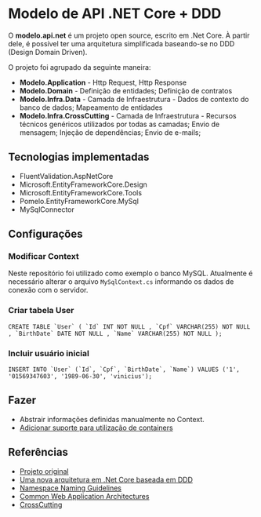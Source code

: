 # Modelo de API .NET Core + DDD

O **modelo.api.net** é um projeto open source, escrito em .Net Core. À partir dele, é possível ter uma arquitetura simplificada baseando-se no DDD (Design Domain Driven).

O projeto foi agrupado da seguinte maneira:

- **Modelo.Application** - Http Request, Http Response 
- **Modelo.Domain** - Definição de entidades; Definição de contratos
- **Modelo.Infra.Data** - Camada de Infraestrutura - Dados de contexto do banco de dados; Mapeamento de entidades
- **Modelo.Infra.CrossCutting** - Camada de Infraestrutura - Recursos técnicos genéricos utilizados por todas as camadas; Envio de mensagem; Injeção de dependências; Envio de e-mails;

## Tecnologias  implementadas

* FluentValidation.AspNetCore
* Microsoft.EntityFrameworkCore.Design
* Microsoft.EntityFrameworkCore.Tools
* Pomelo.EntityFrameworkCore.MySql
* MySqlConnector

## Configurações

### Modificar Context

Neste repositório foi utilizado como exemplo o banco MySQL. Atualmente é necessário alterar o arquivo `MySqlContext.cs` informando os dados de conexão com o servidor.

### Criar tabela User

```database
CREATE TABLE `User` ( `Id` INT NOT NULL , `Cpf` VARCHAR(255) NOT NULL , `BirthDate` DATE NOT NULL , `Name` VARCHAR(255) NOT NULL );
```

### Incluir usuário inicial

```database
INSERT INTO `User` (`Id`, `Cpf`, `BirthDate`, `Name`) VALUES ('1', '01569347603', '1989-06-30', 'vinicius');
```

## Fazer

- Abstrair informações definidas manualmente no Context.
- [Adicionar suporte para utilização de containers](https://docs.microsoft.com/en-us/dotnet/architecture/modern-web-apps-azure/common-web-application-architectures#monolithic-applications-and-containers)

## Referências

- [Projeto original](https://github.com/alex250195/Modelo.Api)
- [Uma nova arquitetura em .Net Core baseada em DDD](https://medium.com/@alexalvess/criando-uma-api-em-net-core-baseado-na-arquitetura-ddd-2c6a409c686)
- [Namespace Naming Guidelines]('https://docs.microsoft.com/en-us/previous-versions/dotnet/netframework-1.1/893ke618%28v=vs.71%29?redirectedfrom=MSDN')
- [Common Web Application Architectures](https://docs.microsoft.com/en-us/dotnet/architecture/modern-web-apps-azure/common-web-application-architectures)
- [CrossCutting](https://pt.stackoverflow.com/questions/82976/oque-%C3%A9-cross-cutting-e-qual-sua-rela%C3%A7%C3%A3o-com-aspect-oriented-programming-aop)
